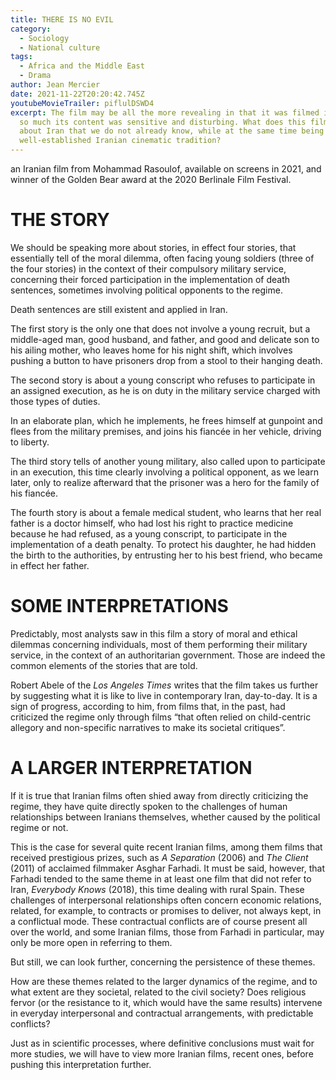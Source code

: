 ```yaml
---
title: THERE IS NO EVIL
category:
  - Sociology
  - National culture
tags:
  - Africa and the Middle East
  - Drama
author: Jean Mercier
date: 2021-11-22T20:20:42.745Z
youtubeMovieTrailer: piflulDSWD4
excerpt: The film may be all the more revealing in that it was filmed in secret,
  so much its content was sensitive and disturbing. What does this film tell us
  about Iran that we do not already know, while at the same time being true to a
  well-established Iranian cinematic tradition?
---
```

an Iranian film from Mohammad Rasoulof, available on screens in 2021, and winner of the Golden Bear award at the 2020 Berlinale Film Festival.

# THE STORY

We should be speaking more about stories, in effect four stories, that essentially tell of the moral dilemma, often facing young soldiers (three of the four stories) in the context of their compulsory military service, concerning their forced participation in the implementation of death sentences, sometimes involving political opponents to the regime.

Death sentences are still existent and applied in Iran.

The first story is the only one that does not involve a young recruit, but a middle-aged man, good husband, and father, and good and delicate son to his ailing mother, who leaves home for his night shift, which involves pushing a button to have prisoners drop from a stool to their hanging death.

The second story is about a young conscript who refuses to participate in an assigned execution, as he is on duty in the military service charged with those types of duties.

In an elaborate plan, which he implements, he frees himself at gunpoint and flees from the military premises, and joins his fiancée in her vehicle, driving to liberty.

The third story tells of another young military, also called upon to participate in an execution, this time clearly involving a political opponent, as we learn later, only to realize afterward that the prisoner was a hero for the family of his fiancée.

The fourth story is about a female medical student, who learns that her real father is a doctor himself, who had lost his right to practice medicine because he had refused, as a young conscript, to participate in the implementation of a death penalty. To protect his daughter, he had hidden the birth to the authorities, by entrusting her to his best friend, who became in effect her father.

# SOME INTERPRETATIONS

Predictably, most analysts saw in this film a story of moral and ethical dilemmas concerning individuals, most of them performing their military service, in the context of an authoritarian government. Those are indeed the common elements of the stories that are told.

Robert Abele of the *Los Angeles Times* writes that the film takes us further by suggesting what it is like to live in contemporary Iran, day-to-day. It is a sign of progress, according to him, from films that, in the past, had criticized the regime only through films “that often relied on child-centric allegory and non-specific narratives to make its societal critiques”.

# A LARGER INTERPRETATION

If it is true that Iranian films often shied away from directly criticizing the regime, they have quite directly spoken to the challenges of human relationships between Iranians themselves, whether caused by the political regime or not.

This is the case for several quite recent Iranian films, among them films that received prestigious prizes, such as *A Separation* (2006) and *The Client* (2011) of acclaimed filmmaker Asghar Farhadi. It must be said, however, that Farhadi tended to the same theme in at least one film that did not refer to Iran, *Everybody Knows* (2018), this time dealing with rural Spain. These challenges of interpersonal relationships often concern economic relations, related, for example, to contracts or promises to deliver, not always kept, in a conflictual mode. These contractual conflicts are of course present all over the world, and some Iranian films, those from Farhadi in particular, may only be more open in referring to them.

But still, we can look further, concerning the persistence of these themes.

How are these themes related to the larger dynamics of the regime, and to what extent are they societal, related to the civil society? Does religious fervor (or the resistance to it, which would have the same results) intervene in everyday interpersonal and contractual arrangements, with predictable conflicts?

Just as in scientific processes, where definitive conclusions must wait for more studies, we will have to view more Iranian films, recent ones, before pushing this interpretation further.